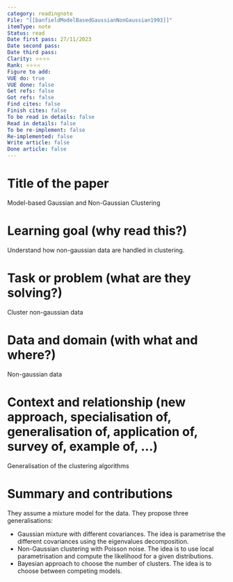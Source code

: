 ```yaml
---
category: readingnote
File: "[[banfieldModelBasedGaussianNonGaussian1993]]"
itemType: note
Status: read
Date first pass: 27/11/2023
Date second pass: 
Date third pass: 
Clarity: ⭐️⭐️⭐️⭐️
Rank: ⭐️⭐️⭐️⭐️
Figure to add: 
VUE do: true
VUE done: false
Get refs: false
Got refs: false
Find cites: false
Finish cites: false
To be read in details: false
Read in details: false
To be re-implement: false
Re-implemented: false
Write article: false
Done article: false
---
```

# Title of the paper

Model-based Gaussian and Non-Gaussian Clustering

# Learning goal (why read this?)

Understand how non-gaussian data are handled in clustering.

# Task or problem (what are they solving?)

Cluster non-gaussian data

# Data and domain (with what and where?)

Non-gaussian data

# Context and relationship (new approach, specialisation of, generalisation of, application of, survey of, example of, ...)

Generalisation of the clustering algorithms

# Summary and contributions

They assume a mixture model for the data. They propose three generalisations:
- Gaussian mixture with different covariances. The idea is parametrise the different covariances using the eigenvalues decomposition.
- Non-Gaussian clustering with Poisson noise. The idea is to use local parametrisation and compute the likelihood for a given distributions.
- Bayesian approach to choose the number of clusters. The idea is to choose between competing models.